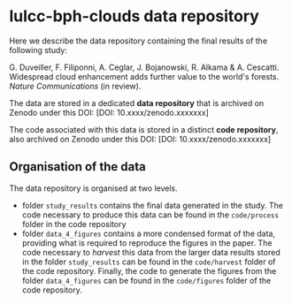 # lulcc-bph-clouds data repository

Here we describe the data repository containing the final results of the following study:

G. Duveiller, F. Filiponni, A. Ceglar, J. Bojanowski, R. Alkama & A. Cescatti. Widespread cloud enhancement adds further value to the world's forests. _Nature Communications_ (in review).

The data are stored in a dedicated __data repository__ that is archived on Zenodo under this DOI: [DOI: 10.xxxx/zenodo.xxxxxxx]

The code associated with this data is stored in a distinct __code repository__, also archived on Zenodo under this DOI: [DOI: 10.xxxx/zenodo.xxxxxxx]

## Organisation of the data

The data repository is organised at two levels. 
+ folder ```study_results``` contains the final data generated in the study. The code necessary to produce this data can be found in the ```code/process``` folder in the code repository
+ folder ```data_4_figures``` contains a more condensed format of the data, providing what is required to reproduce the figures in the paper. The code necessary to *harvest* this data from the larger data results stored in the folder ```study_results``` can be found in the ```code/harvest``` folder of the code repository. Finally, the code to generate the figures from the folder ```data_4_figures``` can be found in the ```code/figures``` folder of the code repository.
